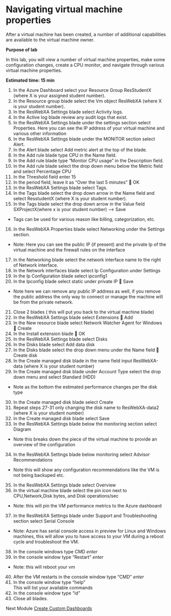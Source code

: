 # Navigating virtual machine properties

After a virtual machine has been created, a number of additional capabilities are available to the virtual machine owner.

**Purpose of lab**

In this lab, you will view a number of virtual machine properties, make some configuration changes, create a CPU monitor, and navigate through various virtual machine properties.

**Estimated time: 15 min**

1. In the Azure Dashboard select your Resource Group ResStudentX (where X is your assigned student number).
2. In the  Resource group blade select the Vm object  ResWebXA (where X is your student number).
3. In the ResWebXA Settings blade select Activity logs.
4. In the Active log blade review any audit logs that exist.
5. In the ResWebXA Settings blade under the settings section select Properties.
Here you can see the IP address of your virtual machine and various other information
6. In the ResWebXA Settings blade under the MONITOR section select Alert.
7. In the Alert blade select Add metric alert at the top of the blade.
8. In the Add rule blade type CPU in the Name field.
9. In the Add rule blade type “Monitor CPU usage” in the Description field.
10. In the Add rule blade select the drop down menu below the Metric field and select Percentage CPU 
11. In the Threshold field enter 15
12. In the period field, leave it as “Over the last 5 minutes”  OK
13. In the ResWebXA Settings blade select Tags.
14. In the Tags blade select the drop down arrow in the Name field and select ResstudentX (where X is your student number).
15. In the Tags blade select the drop down arrow in the Value field SXProjectX(where x is your student number) --> Save

* Tags can be used for various reason like billing, categorization, etc.

16. In the ResWebXA Properties blade select Networking under the Settings section.

* Note: Here you can see the public IP (if present) and the private Ip of the virtual machine and the firewall rules on the interface

17. In the  Networking blade select the network interface name to the right of Network interface.
18. In the  Network interfaces blade select Ip Configuration under Settings
19. In the Ip Configuration blade select ipconfig1
20. In the Ipconfig blade select static under private IP  Save

* Note here we can remove any public IP address as well, if you remove the public address the only way to connect or manage the machine will be from the private network.

21. Close 2 blades ( this will put you back to the virtual machine blade)
22. In the ResWebXA Settings blade select Extensions  Add
23. In the New resource blade select Network Watcher Agent for Windows  Create
24. In the Install extension blade  OK
25. In the ResWebXA Settings blade select Disks 
26. In the Disks blade select Add data disk
27. In the Disks blade select the drop down menu under the Name field  Create disk
28. In the Create managed disk blade in the name field input ResWebXA-data (where X is your student number) 
29. In the Create managed disk blade under Account Type select the drop down menu and  select Standard (HDD)

* Note as the bottom the estimated performance changes per the disk type

30.	In the Create managed disk blade select Create
31. Repeat steps 27-31 only changing the disk name to ResWebXA-data2 (where X is your student number)
32. In the Create managed disk blade select Save 
33. In the ResWebXA Settings blade below the monitoring section select Diagram

* Note this breaks down the piece of the virtual machine to provide an overview of the configuration

34. In the ResWebXA Settings blade below monitoring select Advisor Recommendations

* Note this will show any configuration recommendations like the VM is not being backuped etc.

35. In the ResWebXA Settings blade select Overview
36. In the virtual machine blade select the pin icon next to CPU,Network,Disk bytes, and Disk operations/sec

* Note: this will pin the VM performance metrics to the Azure dashboard

37. In the ResWebXA Settings blade under  Support and Troubleshooting section select Serial Console

* Note: Azure has serial console access in preview for Linux and Windows machines, this will allow you to have access to your VM during a reboot cycle and troubleshoot the VM.

38. In the console windows type CMD *enter*
39. In the console window type “Restart” *enter*

* Note: this will reboot your vm

40. After the VM restarts in the console window type “CMD” *enter*
41. In the console window type “help”  
This will list your available commands
42. In the console window type “id”
43. Close all blades.

Next Module [Create Custom Dashboards](dashboards.md)